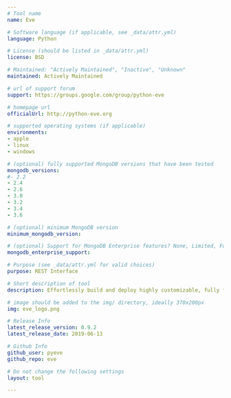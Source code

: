 ```yaml
---
# Tool name
name: Eve

# Software language (if applicable, see _data/attr.yml)
language: Python

# License (should be listed in _data/attr.yml)
license: BSD

# Maintained: "Actively Maintained", "Inactive", "Unknown"
maintained: Actively Maintained

# url of support forum
support: https://groups.google.com/group/python-eve

# homepage url
officialUrl: http://python-eve.org

# supported operating systems (if applicable)
environments:
- apple
- linux
- windows

# (optional) fully supported MongoDB versions that have been tested
mongodb_versions:
#- 2.2
- 2.4
- 2.6
- 3.0
- 3.2
- 3.4
- 3.6

# (optional) minimum MongoDB version
minimum_mongodb_version:

# (optional) Support for MongoDB Enterprise features? None, Limited, Full
mongodb_enterprise_support: 

# Purpose (see _data/attr.yml for valid choices)
purpose: REST Interface

# Short description of tool
description: Effortlessly build and deploy highly customizable, fully featured RESTful Web Services.

# image should be added to the img/ directory, ideally 370x200px
img: eve_logo.png

# Release Info
latest_release_version: 0.9.2
latest_release_date: 2019-06-13

# Github Info
github_user: pyeve
github_repo: eve

# Do not change the following settings
layout: tool

---
```

